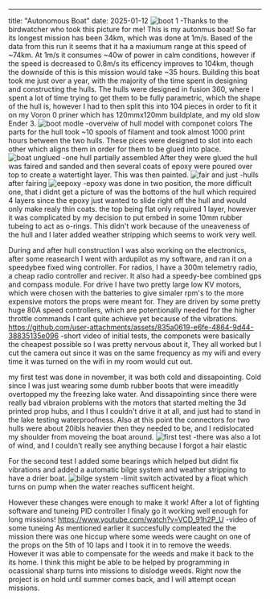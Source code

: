 ---
title: "Autonomous Boat"
date: 2025-01-12
![boot 1](https://github.com/user-attachments/assets/46c3a189-8428-4dcf-b542-23ebe217a02a)
-Thanks to the birdwatcher who took this picture for me!
This is my autonmus boat! So far its longest mission has been 34km, which was done at 1m/s. Based of the data from this run it seems that it ha a maxiumum range at this speed of ~74km. At 1m/s it consumes ~40w of power in calm conditions, however if the speed is decreased to 0.8m/s its efficency improves to 104km, though the downside of this is this mission would take ~35 hours. Building this boat took me just over a year, with the majority of the time spent in designing and constructing the hulls. The hulls were designed in fusion 360, where I spent a lot of time trying to get them to be fully parametric, which the shape of the hull is, however I had to then split this into 104 pieces in order to fit it on my Voron 0 priner which has 120mmx120mm buildplate, and my old slow Ender 3. 
![boot modle](https://github.com/user-attachments/assets/ddf60f52-4661-4a29-864c-b63d0fddd672)
-overveiw of hull model with componet colors
The parts for the hull took ~10 spools of filament and took almost 1000 print hours between the two hulls. These pices were designed to slot into each other which aligns them in order for them to be glued into place. 
![boat unglued](https://github.com/user-attachments/assets/d0117da6-6ca4-4c65-a91a-6f26f8b1418d)
-one hull partially assembled
After they were glued the hull was faired and sanded and then several coats of epoxy were poured over top to create a watertight layer. This was then painted.
![fair and just](https://github.com/user-attachments/assets/d55351f0-374a-40ef-ad2c-d64b229e895f)
-hulls after fairing
![eepoxy](https://github.com/user-attachments/assets/38eb3883-7169-421e-b9aa-8b9b4aec90b2)
-epoxy was done in two position, the more difficult one, that i didnt get a picture of was the bottoms of the hull which required 4 layers since the epoxy just wanted to slide right off the hull and would only make realy thin coats. the top being flat only required 1 layer, however it was complicated by my decision to put embed in some 10mm rubber tubeing to act as o-rings. This didn't work because of the uneaveness of the hull and I later added weather stripping which seems to work very well. 

During and after hull construction I was also working on the electronics, after some reasearch I went with ardupilot as my software, and ran it on a speedybee fixed wing controller. For radios, I have a 300m telemetry radio, a cheap radio controller and reciver. It also had a speedy-bee combined gps and compass module. For drive I have two pretty large low KV motors, which were chosen with the batteries to give simaler rpm's to the more expensive motors the props were meant for. They are driven by some pretty huge 80A speed controllers, which are potentionally needed for the higher throttle commands I cant quite achieve yet because of the vibrations.
https://github.com/user-attachments/assets/835a0619-e6fe-4864-9d44-38835135e096
-short video of initial tests, the componets were basically the cheapest possible so I was pretty nervous about it, They all worked but I cut the camera out since it was on the same frequency as my wifi and every time it was turned on the wifi in my room would cut out.

my first test was done in november, it was both cold and dissapointing. Cold since I was just wearing some dumb rubber boots that were imeaditly overtopped my the freezing lake water. And dissapointing since there were really bad vibraion problems with the motors that started melting the 3d printed prop hubs, and I thus I couldn't drive it at all, and just had to stand in the lake testing waterproofness. Also at this point the connectors for two hulls were about 20ibls heavier then they needed to be, and I redislocated my shoulder from moveing the boat around. 
![first test](https://github.com/user-attachments/assets/3c4ae99d-7ea3-4b6f-8ce4-9eeabe60b72f)
-there was also a lot of wind, and I couldn't really see anything because I forgot a hair elastic

For the second test I added some bearings which helped but didnt fix vibrations and added a automatic bilge system and weather stripping to have a drier boat.
![bilge system](https://github.com/user-attachments/assets/48c4a524-19db-41d9-aec2-356b069fba0e)
-limit switch activated by a float which turns on pump when the water reaches sufficent height. 

However these changes were enough to make it work! After a lot of fighting software and tuneing PID controller I finaly go it working well enough for long missions!
https://www.youtube.com/watch?v=VCD_91h2P_U 
-video of some tuneing
As mentioned earlier it succesfully compleated the the mission there was one hiccup where some weeds were caught on one of the props on the 5th of 10 laps and I took it in to remove the weeds. However it was able to compensate for the weeds and make it back to the its home. I think this might be able to be helped by programming in ocassional sharp turns into missions to dislodge weeds. Right now the project is on hold until summer comes back, and I will attempt ocean missions.
